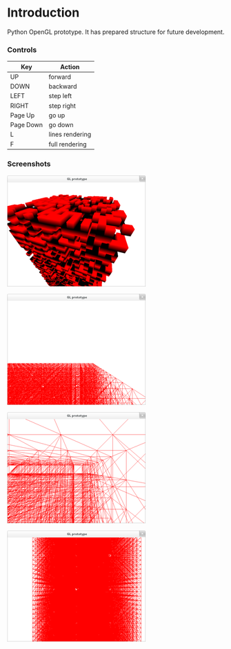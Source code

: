 Introduction
==============

Python OpenGL prototype. It has prepared structure for future development.

### Controls

Key | Action
---|---
UP | forward
DOWN | backward
LEFT | step left
RIGHT | step right
Page Up | go up
Page Down | go down
L | lines rendering
F | full rendering


### Screenshots
![](/imgs/img4.png)

![](/imgs/img2.png)

![](/imgs/img1.png)

![](/imgs/img3.png)
